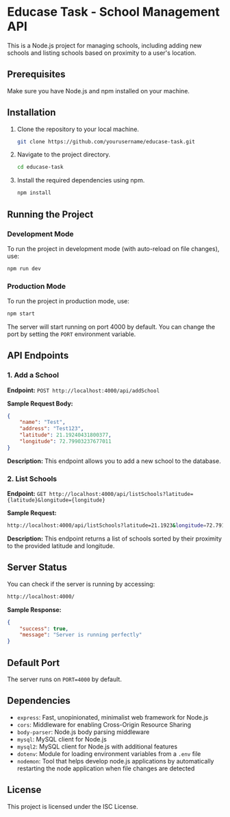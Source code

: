 
# Educase Task - School Management API

This is a Node.js project for managing schools, including adding new schools and listing schools based on proximity to a user's location.

## Prerequisites

Make sure you have Node.js and npm installed on your machine.

## Installation

1. Clone the repository to your local machine.

   ```bash
   git clone https://github.com/yourusername/educase-task.git
   ```

2. Navigate to the project directory.

   ```bash
   cd educase-task
   ```

3. Install the required dependencies using npm.

   ```bash
   npm install
   ```

## Running the Project

### Development Mode

To run the project in development mode (with auto-reload on file changes), use:

```bash
npm run dev
```

### Production Mode

To run the project in production mode, use:

```bash
npm start
```

The server will start running on port 4000 by default. You can change the port by setting the `PORT` environment variable.

## API Endpoints

### 1. Add a School

**Endpoint:** `POST http://localhost:4000/api/addSchool`

**Sample Request Body:**

```json
{
    "name": "Test",
    "address": "Test123",
    "latitude": 21.19240431800377, 
    "longitude": 72.79903237677011
}
```

**Description:** This endpoint allows you to add a new school to the database.

### 2. List Schools

**Endpoint:** `GET http://localhost:4000/api/listSchools?latitude={latitude}&longitude={longitude}`

**Sample Request:**

```bash
http://localhost:4000/api/listSchools?latitude=21.1923&longitude=72.7919
```

**Description:** This endpoint returns a list of schools sorted by their proximity to the provided latitude and longitude.

## Server Status

You can check if the server is running by accessing:

```bash
http://localhost:4000/
```

**Sample Response:**

```json
{
    "success": true,
    "message": "Server is running perfectly"
}
```

## Default Port

The server runs on `PORT=4000` by default.

## Dependencies

- `express`: Fast, unopinionated, minimalist web framework for Node.js
- `cors`: Middleware for enabling Cross-Origin Resource Sharing
- `body-parser`: Node.js body parsing middleware
- `mysql`: MySQL client for Node.js
- `mysql2`: MySQL client for Node.js with additional features
- `dotenv`: Module for loading environment variables from a `.env` file
- `nodemon`: Tool that helps develop node.js applications by automatically restarting the node application when file changes are detected

## License

This project is licensed under the ISC License.
